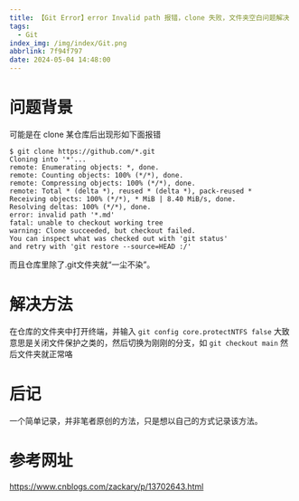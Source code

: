 ```yaml
---
title: 【Git Error】error Invalid path 报错，clone 失败，文件夹空白问题解决
tags:
  - Git
index_img: /img/index/Git.png
abbrlink: 7f94f797
date: 2024-05-04 14:48:00
---
```

# 问题背景
可能是在 clone 某仓库后出现形如下面报错
```
$ git clone https://github.com/*.git
Cloning into '*'...
remote: Enumerating objects: *, done.
remote: Counting objects: 100% (*/*), done.
remote: Compressing objects: 100% (*/*), done.
remote: Total * (delta *), reused * (delta *), pack-reused *
Receiving objects: 100% (*/*), * MiB | 8.40 MiB/s, done.
Resolving deltas: 100% (*/*), done.
error: invalid path '*.md'
fatal: unable to checkout working tree
warning: Clone succeeded, but checkout failed.
You can inspect what was checked out with 'git status'
and retry with 'git restore --source=HEAD :/'
```
而且仓库里除了.git文件夹就“一尘不染”。

# 解决方法
在仓库的文件夹中打开终端，并输入
`git config core.protectNTFS false`
大致意思是关闭文件保护之类的，然后切换为刚刚的分支，如
`git checkout main`
然后文件夹就正常咯

# 后记
一个简单记录，并非笔者原创的方法，只是想以自己的方式记录该方法。

# 参考网址
https://www.cnblogs.com/zackary/p/13702643.html